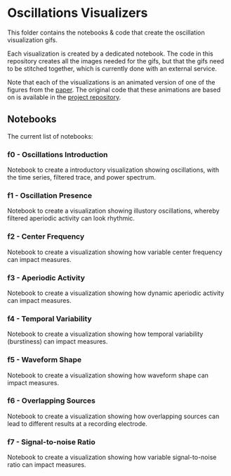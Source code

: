 # Oscillations Visualizers

This folder contains the notebooks & code that create the oscillation visualization gifs.

Each visualization is created by a dedicated notebook. The code in this repository creates all the images needed for the gifs, but that the gifs need to be stitched together, which is currently done with an external service.

Note that each of the visualizations is an animated version of one of the figures from the 
[paper](https://onlinelibrary.wiley.com/doi/10.1111/ejn.15361).
The original code that these animations are based on is available in the 
[project repository](https://github.com/OscillationMethods/OscillationMethods).

## Notebooks

The current list of notebooks:

### f0 - Oscillations Introduction

Notebook to create a introductory visualization showing oscillations, with the time series, filtered trace, and power spectrum.

### f1 - Oscillation Presence

Notebook to create a visualization showing illustory oscillations, whereby filtered aperiodic activity can look rhythmic.

### f2 - Center Frequency

Notebook to create a visualization showing how variable center frequency can impact measures.

### f3 - Aperiodic Activity

Notebook to create a visualization showing how dynamic aperiodic activity can impact measures.

### f4 - Temporal Variability

Notebook to create a visualization showing how temporal variability (burstiness) can impact measures.

### f5 - Waveform Shape

Notebook to create a visualization showing how waveform shape can impact measures.

### f6 - Overlapping Sources

Notebook to create a visualization showing how overlapping sources can lead to different results at a recording electrode.

### f7 - Signal-to-noise Ratio

Notebook to create a visualization showing how variable signal-to-noise ratio can impact measures.
